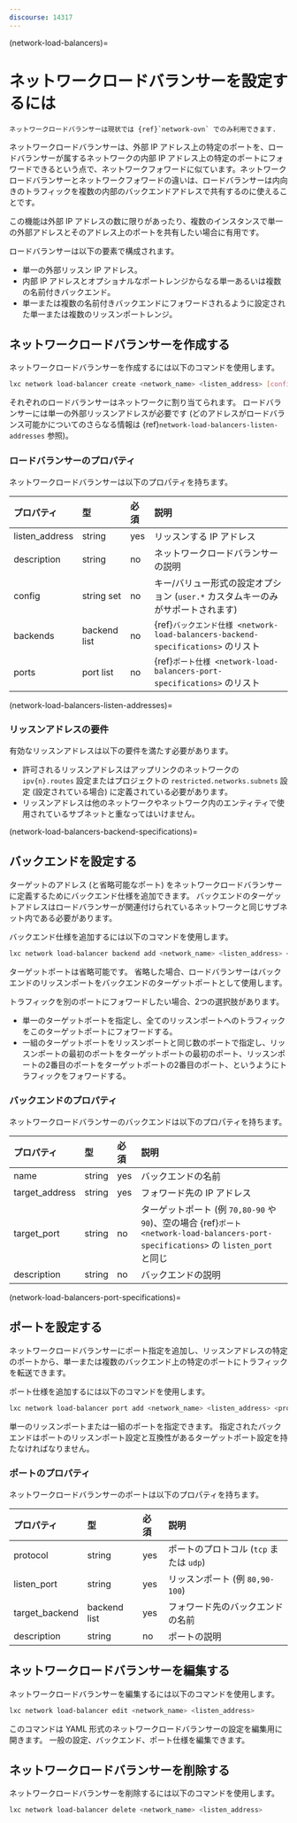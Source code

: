 ```yaml
---
discourse: 14317
---
```


(network-load-balancers)=
# ネットワークロードバランサーを設定するには

```{note}
ネットワークロードバランサーは現状では {ref}`network-ovn` でのみ利用できます.
```

ネットワークロードバランサーは、外部 IP アドレス上の特定のポートを、ロードバランサーが属するネットワークの内部 IP アドレス上の特定のポートにフォワードできるという点で、ネットワークフォワードに似ています。ネットワークロードバランサーとネットワークフォワードの違いは、ロードバランサーは内向きのトラフィックを複数の内部のバックエンドアドレスで共有するのに使えることです。

この機能は外部 IP アドレスの数に限りがあったり、複数のインスタンスで単一の外部アドレスとそのアドレス上のポートを共有したい場合に有用です。

ロードバランサーは以下の要素で構成されます。

- 単一の外部リッスン IP アドレス。
- 内部 IP アドレスとオプショナルなポートレンジからなる単一あるいは複数の名前付きバックエンド。
- 単一または複数の名前付きバックエンドにフォワードされるように設定された単一または複数のリッスンポートレンジ。

## ネットワークロードバランサーを作成する

ネットワークロードバランサーを作成するには以下のコマンドを使用します。

```bash
lxc network load-balancer create <network_name> <listen_address> [configuration_options...]
```

それぞれのロードバランサーはネットワークに割り当てられます。
ロードバランサーには単一の外部リッスンアドレスが必要です (どのアドレスがロードバランス可能かについてのさらなる情報は {ref}`network-load-balancers-listen-addresses` 参照)。

### ロードバランサーのプロパティ

ネットワークロードバランサーは以下のプロパティを持ちます。

プロパティ         | 型           | 必須      | 説明
:--              | :--          | :--      | :--
listen\_address  | string       | yes      | リッスンする IP アドレス
description      | string       | no       | ネットワークロードバランサーの説明
config           | string set   | no       | キー/バリュー形式の設定オプション (`user.*` カスタムキーのみがサポートされます)
backends         | backend list | no       | {ref}`バックエンド仕様 <network-load-balancers-backend-specifications>` のリスト
ports            | port list    | no       | {ref}`ポート仕様 <network-load-balancers-port-specifications>` のリスト

(network-load-balancers-listen-addresses)=
### リッスンアドレスの要件

有効なリッスンアドレスは以下の要件を満たす必要があります。

- 許可されるリッスンアドレスはアップリンクのネットワークの `ipv{n}.routes` 設定またはプロジェクトの `restricted.networks.subnets` 設定 (設定されている場合) に定義されている必要があります。
- リッスンアドレスは他のネットワークやネットワーク内のエンティティで使用されているサブネットと重なってはいけません。

(network-load-balancers-backend-specifications)=
## バックエンドを設定する

ターゲットのアドレス (と省略可能なポート) をネットワークロードバランサーに定義するためにバックエンド仕様を追加できます。
バックエンドのターゲットアドレスはロードバランサーが関連付けられているネットワークと同じサブネット内である必要があります。

バックエンド仕様を追加するには以下のコマンドを使用します。

```bash
lxc network load-balancer backend add <network_name> <listen_address> <backend_name> <listen_ports> <target_address> [<target_ports>]
```

ターゲットポートは省略可能です。
省略した場合、ロードバランサーはバックエンドのリッスンポートをバックエンドのターゲットポートとして使用します。

トラフィックを別のポートにフォワードしたい場合、2つの選択肢があります。

- 単一のターゲットポートを指定し、全てのリッスンポートへのトラフィックをこのターゲットポートにフォワードする。
- 一組のターゲットポートをリッスンポートと同じ数のポートで指定し、リッスンポートの最初のポートをターゲットポートの最初のポート、リッスンポートの2番目のポートをターゲットポートの2番目のポート、というようにトラフィックをフォワードする。

### バックエンドのプロパティ

ネットワークロードバランサーのバックエンドは以下のプロパティを持ちます。

プロパティ          | 型         | 必須      | 説明
:--               | :--        | :--      | :--
name              | string     | yes      | バックエンドの名前
target\_address   | string     | yes      | フォワード先の IP アドレス
target\_port      | string     | no       | ターゲットポート (例 `70,80-90` や `90`)、空の場合 {ref}`ポート <network-load-balancers-port-specifications>` の `listen_port` と同じ
description       | string     | no       | バックエンドの説明

(network-load-balancers-port-specifications)=
## ポートを設定する

ネットワークロードバランサーにポート指定を追加し、リッスンアドレスの特定のポートから、単一または複数のバックエンド上の特定のポートにトラフィックを転送できます。

ポート仕様を追加するには以下のコマンドを使用します。

```bash
lxc network load-balancer port add <network_name> <listen_address> <protocol> <listen_ports> <backend_name>[,<backend_name>...]
```

単一のリッスンポートまたは一組のポートを指定できます。
指定されたバックエンドはポートのリッスンポート設定と互換性があるターゲットポート設定を持たなければなりません。

### ポートのプロパティ

ネットワークロードバランサーのポートは以下のプロパティを持ちます。

プロパティ          | 型         | 必須      | 説明
:--               | :--          | :--      | :--
protocol          | string       | yes      | ポートのプロトコル (`tcp` または `udp`)
listen\_port      | string       | yes      | リッスンポート (例 `80,90-100`)
target\_backend   | backend list | yes      | フォワード先のバックエンドの名前
description       | string       | no       | ポートの説明

## ネットワークロードバランサーを編集する

ネットワークロードバランサーを編集するには以下のコマンドを使用します。

```bash
lxc network load-balancer edit <network_name> <listen_address>
```

このコマンドは YAML 形式のネットワークロードバランサーの設定を編集用に開きます。
一般の設定、バックエンド、ポート仕様を編集できます。

## ネットワークロードバランサーを削除する

ネットワークロードバランサーを削除するには以下のコマンドを使用します。

```bash
lxc network load-balancer delete <network_name> <listen_address>
```
